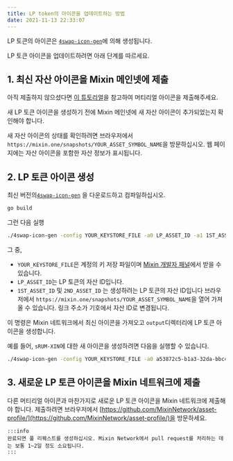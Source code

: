 ```yaml
---
title: LP token의 아이콘을 업데이트하는 방법
date: 2021-11-13 22:33:07
---
```


LP 토큰의 아이콘은 [`4swap-icon-gen`](https://github.com/fox-one/4swap-icon-gen)에 의해 생성됩니다.

LP 토큰 아이콘을 업데이트하려면 아래 단계를 따르세요.

## 1. 최신 자산 아이콘을 Mixin 메인넷에 제출

아직 제출하지 않으셨다면 [이 튜토리얼](../tutorials/listing)을 참고하여 머티리얼 아이콘을 제출해주세요.

새 LP 토큰 아이콘을 생성하기 전에 Mixin 메인넷에 새 자산 아이콘이 추가되었는지 확인해야 합니다.

새 자산 아이콘의 상태를 확인하려면 브라우저에서 `https://mixin.one/snapshots/YOUR_ASSET_SYMBOL_NAME`을 방문하십시오. 웹 페이지에는 자산 아이콘을 포함한 자산 정보가 표시됩니다.

## 2. LP 토큰 아이콘 생성

최신 버전의[`4swap-icon-gen`](https://github.com/fox-one/4swap-icon-gen) 을 다운로드하고 컴파일하십시오.

```bash
go build
```

그런 다음 실행

```bash
./4swap-icon-gen -config YOUR_KEYSTORE_FILE -a0 LP_ASSET_ID -a1 1ST_ASSET_ID -a2 2ND_ASSET_ID
```

그 중,

- `YOUR_KEYSTORE_FILE`은 계정의 키 저장 파일이며 [Mixin 개발자 패널](https://developers.mixin.one/dashboard)에서 받을 수 있습니다.
- `LP_ASSET_ID`는 LP 토큰의 자산 ID입니다.
- `1ST_ASSET_ID` 및 `2ND_ASSET_ID` 는 생성하려는 LP 토큰의 자산 ID입니다 브라우저에서 `https://mixin.one/snapshots/YOUR_ASSET_SYMBOL_NAME`을 열어 가져올 수 있습니다. 링크 주소가 기호에서 자산 ID로 변경됩니다.

이 명령은 Mixin 네트워크에서 최신 아이콘을 가져오고 `output`디렉터리에 LP 토큰 아이콘을 생성합니다.

예를 들어, `sRUM-XIN`에 대한 새 아이콘을 생성하려면 다음을 실행할 수 있습니다.

```bash
./4swap-icon-gen -config YOUR_KEYSTORE_FILE -a0 a53872c5-b1a3-32da-bbc4-230a7ced69cb -a1 4f2ec12c-22f4-3a9e-b757-c84b6415ea8f -a2 c94ac88f-4671-3976-b60a-09064f1811e8
```

## 3. 새로운 LP 토큰 아이콘을 Mixin 네트워크에 제출

다른 머티리얼 아이콘과 마찬가지로 새로운 LP 토큰 아이콘을 Mixin 네트워크에 제출해야 합니다. 제출하려면 브라우저에서 [https://github.com/MixinNetwork/asset-profile/](https://github.com/MixinNetwork/asset-profile/)을 방문하세요.

````mdx-code-block
:::info
완료되면 풀 리퀘스트를 생성하십시오. Mixin Network에서 pull request를 처리하는 데는 보통 1~2일 정도 소요됩니다.
:::
````